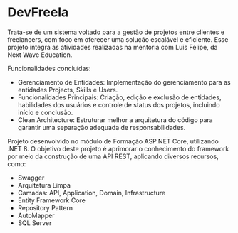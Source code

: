 # DevFreela

Trata-se de um sistema voltado para a gestão de projetos entre clientes e freelancers, com foco em oferecer uma solução escalável e eficiente. Esse projeto integra as atividades realizadas na mentoria com Luis Felipe, da Next Wave Education.

Funcionalidades concluídas:
- Gerenciamento de Entidades: Implementação do gerenciamento para as entidades Projects, Skills e Users.
- Funcionalidades Principais: Criação, edição e exclusão de entidades, habilidades dos usuários e controle de status dos projetos, incluindo início e conclusão.
- Clean Architecture: Estruturar melhor a arquitetura do código para garantir uma separação adequada de responsabilidades.

Projeto desenvolvido no módulo de Formação ASP.NET Core, utilizando .NET 8. O objetivo deste projeto é aprimorar o conhecimento do framework por meio da construção de uma API REST, aplicando diversos recursos, como:
- Swagger
- Arquitetura Limpa
- Camadas: API, Application, Domain, Infrastructure
- Entity Framework Core
- Repository Pattern
- AutoMapper	
- SQL Server
